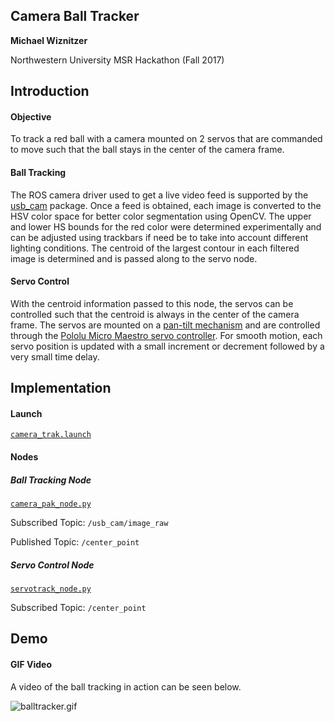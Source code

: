 ## Camera Ball Tracker
**Michael Wiznitzer**

Northwestern University MSR Hackathon (Fall 2017)

## Introduction
#### Objective
To track a red ball with a camera mounted on 2 servos that are commanded to move such that the ball stays in the center of the camera frame.

#### Ball Tracking
The ROS camera driver used to get a live video feed is supported by the [usb_cam](http://wiki.ros.org/usb_cam) package. Once a feed is obtained, each image is converted to the HSV color space for better color segmentation using OpenCV. The upper and lower HS bounds for the red color were determined experimentally and can be adjusted using trackbars if need be to take into account different lighting conditions. The centroid of the largest contour in each filtered image is determined and is passed along to the servo node.

#### Servo Control
With the centroid information passed to this node, the servos can be controlled such that the centroid is always in the center of the camera frame. The servos are mounted on a [pan-tilt mechanism](https://www.sparkfun.com/datasheets/Robotics/Other/sensor%20pan%20tilt%20manual.jpg) and are controlled through the [Pololu Micro Maestro servo controller](https://www.pololu.com/docs/0J40/1.a). For smooth motion, each servo position is updated with a small increment or decrement followed by a very small time delay.

## Implementation
#### Launch
[`camera_trak.launch`](launch/camera_trak.launch)

#### Nodes
##### Ball Tracking Node
[`camera_pak_node.py`](nodes/camera_pak_node.py)

Subscribed Topic: `/usb_cam/image_raw`

Published Topic: `/center_point`

##### Servo Control Node
[`servotrack_node.py`](launch/servotrack_node.py)

Subscribed Topic: `/center_point`

## Demo
#### GIF Video
A video of the ball tracking in action can be seen below.

![balltracker.gif](imgs/balltracker.gif)
